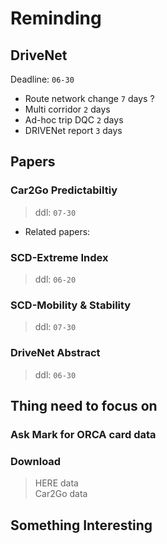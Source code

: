 # Reminding
## DriveNet
Deadline: `06-30`

* Route network change `7` days ?
* Multi corridor `2` days
* Ad-hoc trip DQC `2` days
* DRIVENet report `3` days

## Papers
### Car2Go Predictabiltiy  
> ddl: `07-30`  

* Related papers:

### SCD-Extreme Index
> ddl: `06-20`

### SCD-Mobility & Stability
> ddl: `07-30`

### DriveNet Abstract
> ddl: `06-30`

## Thing need to focus on
### Ask Mark for ORCA card data
### Download 
> HERE data  
> Car2Go data

###
## Something Interesting